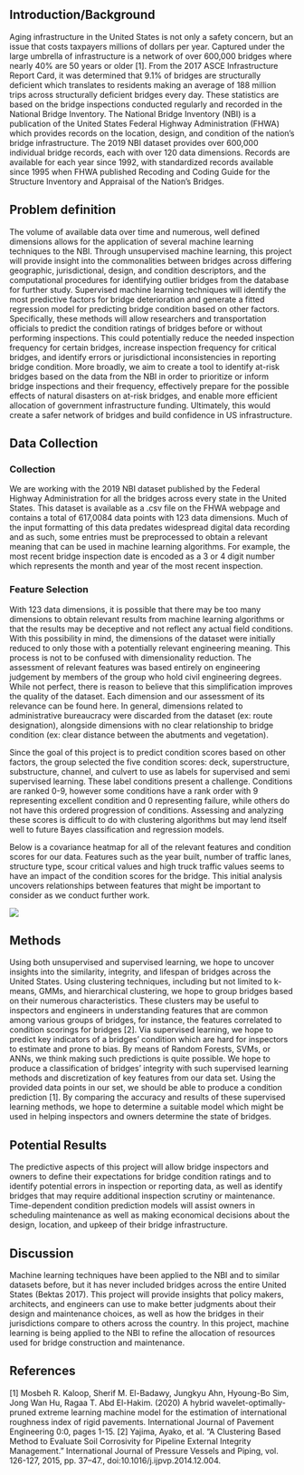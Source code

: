 ## Introduction/Background
Aging infrastructure in the United States is not only a safety concern, but an issue that costs taxpayers millions of dollars per year. Captured under the large umbrella of infrastructure is a network of over 600,000 bridges where nearly 40% are 50 years or older [1]. From the 2017 ASCE Infrastructure Report Card, it was determined that 9.1% of bridges are structurally deficient which translates to residents making an average of 188 million trips across structurally deficient bridges every day. These statistics are based on the bridge inspections conducted regularly and recorded in the National Bridge Inventory.
The National Bridge Inventory (NBI) is a publication of the United States Federal Highway Administration (FHWA) which provides records on the location, design, and condition of the nation’s bridge infrastructure. The 2019 NBI dataset provides over 600,000 individual bridge records, each with over 120 data dimensions. Records are available for each year since 1992, with standardized records available since 1995 when FHWA published Recoding and Coding Guide for the Structure Inventory and Appraisal of the Nation’s Bridges.

## Problem definition 
The volume of available data over time and numerous, well defined dimensions allows for the application of several machine learning techniques to the NBI. Through unsupervised machine learning, this project will provide insight into the commonalities between bridges across differing geographic, jurisdictional, design, and condition descriptors, and the computational procedures for identifying outlier bridges from the database for further study. Supervised machine learning techniques will identify the most predictive factors for bridge deterioration and generate a fitted regression model for predicting bridge condition based on other factors. Specifically, these methods will allow researchers and transportation officials to predict the condition ratings of bridges before or without performing inspections. This could potentially reduce the needed inspection frequency for certain bridges, increase inspection frequency for critical bridges, and identify errors or jurisdictional inconsistencies in reporting bridge condition.
More broadly, we aim to create a tool to identify at-risk bridges based on the data from the NBI in order to prioritize or inform bridge inspections and their frequency, effectively prepare for the possible effects of natural disasters on at-risk bridges, and enable more efficient allocation of government infrastructure funding. Ultimately, this would create a safer network of bridges and build confidence in US infrastructure.

## Data Collection 
### Collection 
We are working with the 2019 NBI dataset published by the Federal Highway Administration for all the bridges across every state in the United States. This dataset is available as a .csv file on the FHWA webpage and contains a total of 617,0084 data points with 123 data dimensions. Much of the input formatting of this data predates widespread digital data recording and as such, some entries must be preprocessed to obtain a relevant meaning that can be used in machine learning algorithms. For example, the most recent bridge inspection date is encoded as a 3 or 4 digit number which represents the month and year of the most recent inspection.

### Feature Selection 
With 123 data dimensions, it is possible that there may be too many dimensions to obtain relevant results from machine learning algorithms or that the results may be deceptive and not reflect any actual field conditions. With this possibility in mind, the dimensions of the dataset were initially reduced to only those with a potentially relevant engineering meaning. This process is not to be confused with dimensionality reduction. The assessment of relevant features was based entirely on engineering judgement by members of the group who hold civil engineering degrees. While not perfect, there is reason to believe that this simplification improves the quality of the dataset. Each dimension and our assessment of its relevance can be found here. In general, dimensions related to administrative bureaucracy were discarded from the dataset (ex: route designation), alongside dimensions with no clear relationship to bridge condition (ex: clear distance between the abutments and vegetation).
 
Since the goal of this project is to predict condition scores based on other factors, the group selected the five condition scores: deck, superstructure, substructure, channel, and culvert to use as labels for supervised and semi supervised learning. These label conditions present a challenge. Conditions are ranked 0-9, however some conditions have a rank order with 9 representing excellent condition and 0 representing failure, while others do not have this ordered progression of conditions. Assessing and analyzing these scores is difficult to do with clustering algorithms but may lend itself well to future Bayes classification and regression models.
 
Below is a covariance heatmap for all of the relevant features and condition scores for our data. Features such as the year built, number of traffic lanes, structure type, scour critical values and high truck traffic values seems to have an impact of the condition scores for the bridge. This initial analysis uncovers relationships between features that might be important to consider as we conduct further work. 

<img src="./cov_matrix.png" />

## Methods 
Using both unsupervised and supervised learning, we hope to uncover insights into the similarity, integrity, and lifespan of bridges across the United States. Using clustering techniques, including but not limited to k-means, GMMs, and hierarchical clustering, we hope to group bridges based on their numerous characteristics. These clusters may be useful to inspectors and engineers in understanding features that are common among various groups of bridges, for instance, the features correlated to condition scorings for bridges [2]. Via supervised learning, we hope to predict key indicators of a bridges’ condition which are hard for inspectors to estimate and prone to bias. By means of Random Forests, SVMs, or ANNs, we think making such predictions is quite possible. We hope to produce a classification of bridges’ integrity with such supervised learning methods and discretization of key features from our data set. Using the provided data points in our set, we should be able to produce a condition prediction [1]. By comparing the accuracy and results of these supervised learning methods, we hope to determine a suitable model which might be used in helping inspectors and owners determine the state of bridges. 


## Potential Results 
The predictive aspects of this project will allow bridge inspectors and owners to define their expectations for bridge condition ratings and to identify potential errors in inspection or reporting data, as well as identify bridges that may require additional inspection scrutiny or maintenance. Time-dependent condition prediction models will assist owners in scheduling maintenance as well as making economical decisions about the design, location, and upkeep of their bridge infrastructure. 

## Discussion
Machine learning techniques have been applied to the NBI and to similar datasets before, but it has never included bridges across the entire United States (Bektas 2017). This project will provide insights that policy makers, architects, and engineers can use to make better judgments about their design and maintenance choices, as well as how the bridges in their jurisdictions compare to others across the country. In this project, machine learning is being applied to the NBI to refine the allocation of resources used for bridge construction and maintenance.


## References 
[1] Mosbeh R. Kaloop, Sherif M. El-Badawy, Jungkyu Ahn, Hyoung-Bo Sim, Jong Wan Hu, Ragaa T. Abd El-Hakim. (2020) A hybrid wavelet-optimally-pruned extreme learning machine model for the estimation of international roughness index of rigid pavements. International Journal of Pavement Engineering 0:0, pages 1-15. 
[2] Yajima, Ayako, et al. “A Clustering Based Method to Evaluate Soil Corrosivity for Pipeline External Integrity Management.” International Journal of Pressure Vessels and Piping, vol. 126-127, 2015, pp. 37–47., doi:10.1016/j.ijpvp.2014.12.004. 
